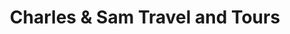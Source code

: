 ---
title: "Charles & Sam Travel and Tours"
url: /san-fernando/charles-und-sam-travel-and-tours/
shop: Reisebüro
---